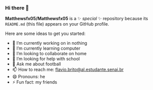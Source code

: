 ### Hi there 👋


**Matthewsfx05/Matthewsfx05** is a ✨ _special_ ✨ repository because its `README.md` (this file) appears on your GitHub profile.

Here are some ideas to get you started:

- 🔭 I’m currently working on in nothing
- 🌱 I’m currently learning computer
- 👯 I’m looking to collaborate on home
- 🤔 I’m looking for help with school
- 💬 Ask me about football
- 📫 How to reach me: flavio.brito@al.estudante.senai.br
- 😄 Pronouns: he
- ⚡ Fun fact: my friends

